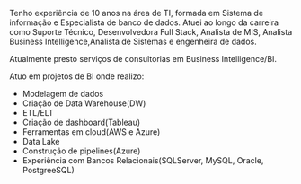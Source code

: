 Tenho experiência de 10 anos na área de TI, formada em Sistema de informação e Especialista de banco de dados. Atuei ao longo da carreira como Suporte Técnico, Desenvolvedora Full Stack,  Analista de MIS, Analista Business Intelligence,Analista de Sistemas e engenheira de dados.

Atualmente presto serviços de consultorias em Business Intelligence/BI.

Atuo em  projetos de BI onde realizo:
- Modelagem de dados
- Criação de Data Warehouse(DW)
- ETL/ELT
- Criação de dashboard(Tableau)
- Ferramentas em cloud(AWS e Azure)
- Data Lake
- Construção de pipelines(Azure)
- Experiência com Bancos Relacionais(SQLServer, MySQL, Oracle, PostgreeSQL)
